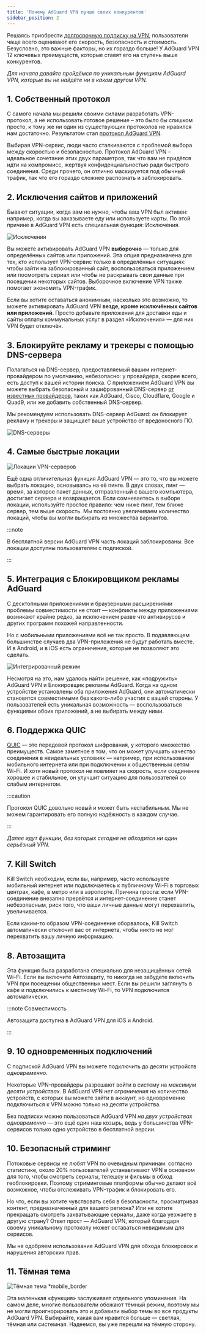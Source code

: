 ```yaml
---
title: 'Почему AdGuard VPN лучше своих конкурентов'
sidebar_position: 2
---
```


Решаясь приобрести [долгосрочную подписку на VPN](/general/subscription), пользователи чаще всего оценивают его скорость, безопасность и стоимость. Безусловно, это важные факторы, но их гораздо больше! У AdGuard VPN 12 ключевых преимуществ, которые ставят его на ступень выше конкурентов.

*Для начала давайте пройдёмся по уникальным функциям AdGuard VPN, которые вы не найдёте ни в каком другом VPN.*

## 1. Собственный протокол

С самого начала мы решили своими силами разработать VPN-протокол, а не использовать готовое решение – это было бы слишком просто, к тому же ни один из существующих протоколов не нравился нам достаточно. Результатом стал [протокол AdGuard VPN](/general/adguard-vpn-protocol).

Выбирая VPN-сервис, люди часто сталкиваются с проблемой выбора между скоростью и безопасностью. Протокол AdGuard VPN – идеальное сочетание этих двух параметров, так что вам не придётся идти на компромисс, жертвуя конфиденциальностью ради быстрого соединения. Среди прочего, он отлично маскируется под обычный трафик, так что его гораздо сложнее распознать и заблокировать.

## 2. Исключения сайтов и приложений

Бывают ситуации, когда вам не нужно, чтобы ваш VPN был активен: например, когда вы заказываете еду или используете карты. По этой причине в AdGuard VPN есть специальная функция: Исключения.

![Исключения](https://cdn.adguard.com/content/blog/articles/adguard-vpn/exclusions-en.png)

Вы можете активировать AdGuard VPN **выборочно** — только для определённых сайтов или приложений. Эта опция предназначена для тех, кто использует VPN-сервис только в определённых ситуациях: чтобы зайти на заблокированный сайт, воспользоваться приложением или посмотреть сериал или чтобы не раскрывать свои данные при посещении некоторых сайтов. Выборочное включение VPN также помогает экономить VPN-трафик.

Если вы хотите оставаться анонимным, насколько это возможно, то можете активировать AdGuard VPN **везде, кроме исключённых сайтов или приложений**. Просто добавьте приложения для доставки еды и сайты оплаты коммунальных услуг в раздел «Исключения» — для них VPN будет отключён.

## 3. Блокируйте рекламу и трекеры с помощью DNS-сервера

Полагаться на DNS-сервер, предоставляемый вашим интернет-провайдером по умолчанию, небезопасно: у провайдера, скорее всего, есть доступ к вашей истории поиска. С приложением AdGuard VPN вы можете выбрать безопасный и зашифрованный DNS-сервер [от известных провайдеров](https://adguard-dns.io/kb/general/dns-providers/), таких как AdGuard, Cisco, Cloudflare, Google и Quad9, или же добавить собственный DNS-сервер.

Мы рекомендуем использовать DNS-сервер AdGuard: он блокирует рекламу и трекеры и защищает ваше устройство от вредоносного ПО.

![DNS-серверы](https://cdn.adtidy.org/blog/new/lkarpag_dns_screen_en.png)

## 4. Самые быстрые локации

![Локации VPN-серверов](https://cdn.adguard.com/content/blog/articles/adguard-vpn/locations-en.png)

Ещё одна отличительная функция AdGuard VPN — это то, что вы можете выбрать локацию, основываясь на её пинге. В двух словах, пинг — время, за которое пакет данных, отправленный с вашего компьютера, достигает сервера и возвращается. Если сомневаетесь в выборе локации, используйте простое правило: чем ниже пинг, тем ближе сервер, тем выше скорость. Мы постоянно увеличиваем количество локаций, чтобы вы могли выбирать из множества вариантов.

:::note

В бесплатной версии AdGuard VPN часть локаций заблокированы. Все локации доступны пользователям с подпиской.

:::

## 5. Интеграция с Блокировщиком рекламы AdGuard

С десктопными приложениями и браузерными расширениями проблемы совместимости не стоит — конфликты между приложениями возникают крайне редко, за исключением разве что антивирусов и других программ похожей направленности.

Но с мобильными приложениями всё не так просто. В подавляющем большинстве случаев два VPN-приложения не будут работать вместе. И в Android, и в iOS есть ограничения, которые не позволяют это сделать.

![Интегрированный режим](https://cdn.adguard.com/content/blog/articles/adguard-vpn/integration-en.png)

Несмотря на это, нам удалось найти решение, как «подружить» AdGuard VPN и Блокировщик рекламы AdGuard. Когда на одном устройстве установлены оба приложения AdGuard, они автоматически становятся совместимыми без какого-либо участия с вашей стороны. У пользователей есть уникальная возможность — воспользоваться функциями обоих приложений, а не выбирать между ними.

## 6. Поддержка QUIC

[QUIC](https://adguard-dns.io/en/blog/dns-over-quic.html#whatisquic) — это передовой протокол шифрования, у которого множество преимуществ. Самое заметное в том, что он может улучшать качество соединения в неидеальных условиях — например, при использовании мобильного интернета или при подключении к общественным сетям Wi-Fi. И хотя новый протокол не повлияет на скорость, если соединение хорошее и стабильное, он улучшит ситуацию для пользователей со слабым интернетом.

:::caution

Протокол QUIC довольно новый и может быть нестабильным. Мы не можем гарантировать его полную надёжность в каждом случае.

:::

*Далее идут функции, без которых сегодня не обходится ни один серьёзный VPN.*

## 7. Kill Switch

Kill Switch необходим, если вы, например, часто используете мобильный интернет или подключаетесь к публичному Wi-Fi в торговых центрах, кафе, в метро или в аэропорте. Причина проста: если VPN-соединение внезапно прервётся и интернет-соединение станет небезопасным, риск того, что ваши личные данные могут перехватить, увеличивается.

Если каким-то образом VPN-соединение оборвалось, Kill Switch автоматически отключит вас от интернета, чтобы никто не мог перехватить вашу личную информацию.

## 8. Автозащита

Эта функция была разработана специально для незащищённых сетей Wi-Fi. Если вы включите Автозащиту, то никогда не забудете включить VPN при посещении общественных мест. Если вы решили заглянуть в кафе и подключились к местному Wi-Fi, то VPN подключится автоматически.

:::note Совместимость

Автозащита доступна в AdGuard VPN для iOS и Android.

:::

## 9. 10 одновременных подключений

С подпиской AdGuard VPN вы можете подключить до десяти устройств *одновременно*.

Некоторые VPN-провайдеры разрешают войти в систему на *максимум десяти устройствах*. В AdGuard VPN *нет ограничения* на количество устройств, с которых вы можете зайти в аккаунт, но одновременно подключиться к VPN можно только на десяти устройства.

Без подписки можно пользоваться AdGuard VPN *на двух устройствах одновременно* — это ещё один наш козырь, ведь у большинства VPN-сервисов только одно устройство в бесплатной версии.

## 10. Безопасный стриминг

Потоковые сервисы не любят VPN по очевидным причинам: согласно статистике, около 20% пользователей устанавливают VPN в основном для того, чтобы смотреть сериалы, телешоу и фильмы в обход геоблокировки. Поэтому стриминговые платформы обычно делают всё возможное, чтобы отслеживать VPN-трафик и блокировать его.

Но что, если вы хотите чувствовать себя в безопасности, просматривая контент, предназначенный для вашего региона? Или не хотите прекращать смотреть захватывающие сериалы, даже когда уезжаете в другую страну? Ответ прост — AdGuard VPN, который благодаря своему уникальному протоколу может оставаться невидимым для сервисов.

Мы не одобряем использование AdGuard VPN для обхода блокировок и нарушения авторских прав.

## 11. Тёмная тема

![Тёмная тема *mobile_border](https://cdn.adguardvpn.com/public/Adguard/Blog/vpn/main_en_black.png)

Эта маленькая «функция» заслуживает отдельного упоминания. На самом деле, многие пользователи обожают тёмный режим, поэтому мы не могли проигнорировать это и добавили выбор темы во все продукты AdGuard VPN. Выбирайте, какая вам нравится больше — светлая, тёмная или системная. Надеемся, вы уже перешли на тёмную сторону.
